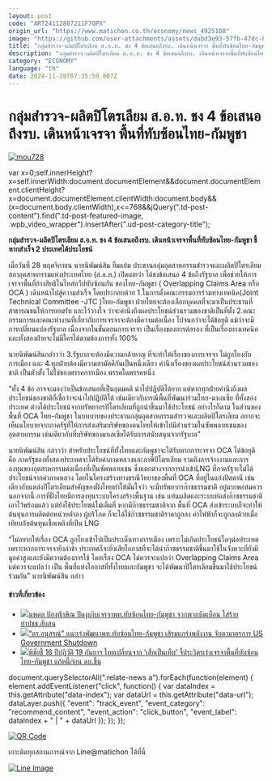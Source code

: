 ```yaml
---
layout: post
code: "ART24112807211F7QPX"
origin_url: "https://www.matichon.co.th/economy/news_4925108"
image: "https://github.com/user-attachments/assets/dabd3e93-57fb-47dc-810c-9c72c8d529f7"
title: "กลุ่มสำรวจ-ผลิตปิโตรเลียม ส.อ.ท. ชง 4 ข้อเสนอถึงรบ. เดินหน้าเจรจา พื้นที่ทับซ้อนไทย-กัมพูชา"
description: "กลุ่มสำรวจ-ผลิตปิโตรเลียม ส.อ.ท. ชง 4 ข้อเสนอถึงรบ. เดินหน้าเจรจาพื้นที่ทับซ้อนไทย-กัมพูชา ชี้หากสำเร็จ 2 ประเทศได้ประโยชน์"
category: "ECONOMY"
language: "th"
date: 2024-11-28T07:35:59.807Z
---
```


# กลุ่มสำรวจ-ผลิตปิโตรเลียม ส.อ.ท. ชง 4 ข้อเสนอถึงรบ. เดินหน้าเจรจา พื้นที่ทับซ้อนไทย-กัมพูชา

[![](https://www.matichon.co.th/wp-content/uploads/2024/11/mou728.jpg "mou728")](https://www.matichon.co.th/wp-content/uploads/2024/11/mou728.jpg)

var x=0;self.innerHeight?x=self.innerWidth:document.documentElement&&document.documentElement.clientHeight?x=document.documentElement.clientWidth:document.body&&(x=document.body.clientWidth),x<=768&&jQuery(".td-post-content").find(".td-post-featured-image, .wpb\_video\_wrapper").insertAfter(".ud-post-category-title");

**กลุ่มสำรวจ-ผลิตปิโตรเลียม ส.อ.ท. ชง 4 ข้อเสนอถึงรบ. เดินหน้าเจรจาพื้นที่ทับซ้อนไทย-กัมพูชา ชี้หากสำเร็จ 2 ประเทศได้ประโยชน์**

เมื่อวันที่ 28 พฤศจิกายน นายนิพัฒน์สิน ยิ้มแย้ม ประธานกลุ่มอุตสาหกรรมสำรวจและผลิตปิโตรเลียม สภาอุตสาหกรรมแห่งประเทศไทย (ส.อ.ท.) เปิดเผยว่า ได้ชงข้อเสนอ 4 ข้อถึงรัฐบาล เพื่อช่วยให้การเจรจาพื้นที่อ้างสิทธิในไหล่ทวีปทับซ้อนกัน ของไทย-กัมพูชา ( Overlapping Claims Area หรือ OCA ) เดินหน้าไปสู่ความสำเร็จ โดยประกอบด้วย 1.ในการตั้งคณะกรรมการร่วมทางเทคนิค(Joint Technical Committee -JTC )ไทย-กัมพูชา ฝ่ายไทยจะต้องเลือกบุคคลที่จะมาเป็นประธานที่สาธารณชนให้การยอมรับ และไว้วางใจ ว่าจะคำนึงถึงผลประโยชน์ส่วนรวมของชาติเป็นที่ตั้ง 2.คณะกรรมการและคณะทำงานที่เกี่ยวกับการเจรจาจะต้องมีความต่อเนื่อง ไปจนกว่าจะได้ข้อยุติ แม้ว่าจะมีการเปลี่ยนแปลงรัฐบาล เนื่องจากในขั้นตอนการเจรจา เป็นเรื่องของการต่อรอง ที่เป็นเรื่องทางเทคนิค และทั้งสองฝ่ายจะไม่มีใครได้ตามต้องการทั้ง 100%

นายนิพัฒน์สินกล่าวว่า 3.รัฐบาลจะต้องมีความกล้าหาญ ที่จะทำให้เรื่องของการเจรจา ไม่ถูกโยงกับการเมือง และ 4.ทุกฝ่ายต้องมีความสามัคคีกันเป็นหนึ่งเดียว คำนึงเรื่องของผลประโยชน์ส่วนรวมของชาติ เป็นตัวตั้ง ไม่ใช่ของพรรคการเมือง พรรคใดพรรคหนึ่ง

“ทั้ง 4 ข้อ อาจจะมองว่าเป็นข้อเสนอที่เป็นอุดมคติ นำไปปฏิบัติได้ยาก แต่หากทุกฝ่ายคำนึงถึงผลประโยชน์ของชาติก็เชื่อว่าจะนำไปปฏิบัติได้ เช่นเดียวกับกรณีพื้นที่พัฒนาร่วมไทย-มาเลเซีย ที่ทั้งสองประเทศ ต่างได้ประโยชน์จากทรัพยากรปิโตรเลียมที่ถูกนำขึ้นมาใช้ประโยชน์ อย่างไรก็ตาม ในส่วนของพื้นที่ OCA ไทย-กัมพูชา ในบทบาทของประธานกลุ่มอุตสาหกรรมสำรวจและผลิตปิโตรเลียม อยากจะเห็นนโยบายจากภาครัฐที่ให้การส่งเสริมบริษัทของคนไทยให้เข้าไปมีส่วนร่วมในซัพพลายเชนของอุตสาหกรรม เช่นเดียวกับที่บริษัทของมาเลเซียได้รับการสนับสนุนจากรัฐบาล”

นายนิพัฒน์สิน กล่าวว่า สำหรับประโยชน์ที่ทั้งไทยและกัมพูชาจะได้รับหากการเจรจา OCA ได้ข้อยุติ คือ ภาครัฐของทั้งสองประเทศจะได้รับค่าภาคหลวงและภาษีปิโตรเลียม รวมถึงการจ้างงานและการลงทุนของอุตสาหกรรมต่อเนื่องที่เป็นซัพพลายเชน ซึ่งแตกต่างจากการนำเข้าLNG ที่ภาครัฐจะไม่ได้ประโยชน์จากค่าภาคหลวง โดยในโครงสร้างทางธรณีวิทยาของพื้นที่ OCA ที่อยู่ในแอ่งปัตตานี เช่นเดียวกับแหล่งปิโตรเลียมสำคัญของฝั่งไทยทำให้มั่นใจว่า จะมีทรัพยากรก๊าซธรรมชาติ อยู่มากพอสมควร นอกจากนี้ การที่ฝั่งไทยมีการลงทุนระบบโครงสร้างพื้นฐาน เช่น แท่นผลิตและระบบท่อส่งก๊าซธรรมชาติเอาไว้พร้อมแล้ว แต่ยังใช้ประโยชน์ไม่เต็มที่ หากมีก๊าซธรรมชาติจาก พื้นที่ OCA ส่งเข้าระบบก็จะทำให้ต้นทุนการผลิตต่อหน่วยต่ำลง ผู้บริโภค ก็จะได้ใช้ก๊าซธรรมชาติราคาถูกลง ค่าไฟฟ้าก็จะถูกลงด้วยเมื่อเทียบกับต้นทุนเชื้อเพลิงที่เป็น LNG

“ไม่อยากให้เรื่อง OCA ถูกโยงเข้าไปเป็นประเด็นทางการเมือง เพราะไม่เกิดประโยชน์ใดๆต่อประเทศ เพราะหากการเจรจายิ่งล่าช้า ประเทศก็จะยิ่งเสียโอกาสที่จะได้นำก๊าซธรรมชาติขึ้นมาใช้ในจังหวะที่ยังมีมูลค่าสูงและยังมีความต้องการใช้ โดยเรื่อง OCA ไม่ควรจะแปลว่า Overlapping Claims Area แต่ควรจะแปลว่า เป็น พื้นที่แห่งโอกาสที่ทั้งไทยและกัมพูชา จะได้พัฒนาปิโตรเลียมขึ้นมาใช้ประโยชน์ร่วมกัน” นายนิพัฒน์สิน กล่าว

#### ข่าวที่เกี่ยวข้อง

*   [![](https://www.matichon.co.th/wp-content/uploads/2024/02/ปก-นพดล-1.jpg)นพดล ป้องทักษิณ ปัดงุบงิบเจรจาพท.ทับซ้อนไทย-กัมพูชา จวกพวกบิดเบือน ใส่ร้าย ทำปชช.สับสน](https://www.matichon.co.th/politics/news_4444713)
*   [![](https://www.matichon.co.th/wp-content/uploads/2023/10/ปก-ดร.อนุสรณ์.jpg)“ดร.อนุสรณ์” แนะเร่งพัฒนาพท.ทับซ้อนไทย-กัมพูชา เสิรมแกร่งพลังงาน จับตามาตรการ US Government Shutdown](https://www.matichon.co.th/economy/news_4209245) 
*   [![](https://www.matichon.co.th/wp-content/uploads/2022/09/ปก-พิชัย.jpg)พิชัยชี้ 16 ปีปฏิวัติ 19 กันยาฯ ไทยเปลี่ยนจาก ‘เสือเป็นเห็บ’ จี้ประวิตรเร่งเจรจาพื้นที่ทับซ้อนไทย-กัมพูชา แก้หนี้ก่อน ดบ.ขึ้น](https://www.matichon.co.th/politics/news_3572275)

document.querySelectorAll(".relate-news a").forEach(function(element) { element.addEventListener("click", function() { var dataIndex = this.getAttribute("data-index"); var dataUrl = this.getAttribute("data-url"); dataLayer.push({ "event": "track\_event", "event\_category": "recommend\_content", "event\_action": "click\_button", "event\_label": dataIndex + " | " + dataUrl }); }); });

[![QR Code](https://www.matichon.co.th/wp-content/uploads/2023/07/wob1371z.jpg)](https://lin.ee/ht0nDxX)

เกาะติดทุกสถานการณ์จาก Line@matichon ได้ที่นี่

[![Line Image](https://www.matichon.co.th/wp-content/uploads/2023/07/th.png)](https://lin.ee/ht0nDxX)